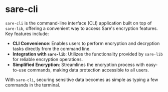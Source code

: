 # sare-cli

`sare-cli` is the command-line interface (CLI) application built on top of `sare-lib`, offering a convenient way to access Sare's encryption features. Key features include:

- **CLI Convenience**: Enables users to perform encryption and decryption tasks directly from the command line.
- **Integration with `sare-lib`**: Utilizes the functionality provided by `sare-lib` for reliable encryption operations.
- **Simplified Encryption**: Streamlines the encryption process with easy-to-use commands, making data protection accessible to all users.

With `sare-cli`, securing sensitive data becomes as simple as typing a few commands in the terminal.
